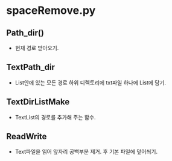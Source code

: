# spaceRemove.py #

## Path_dir() ##
 - 현재 경로 받아오기.

## TextPath_dir ##
 - List안에 있는 모든 경로 하위 디렉토리에 txt파일 하나에 List에 담기.

## TextDirListMake ##
 - TextList의 경로를 추가해 주는 함수.

## ReadWrite ##
 - Text파일을 읽어 앞자리 공백부분 제거. 후 기본 파일에 덮어씌기.